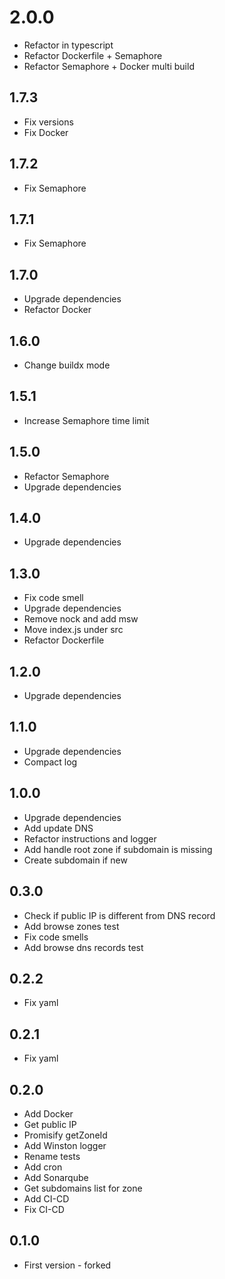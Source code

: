 # 2.0.0
+ Refactor in typescript
+ Refactor Dockerfile + Semaphore
+ Refactor Semaphore + Docker multi build

## 1.7.3
+ Fix versions
+ Fix Docker

## 1.7.2
+ Fix Semaphore

## 1.7.1
+ Fix Semaphore

## 1.7.0
+ Upgrade dependencies
+ Refactor Docker

## 1.6.0
+ Change buildx mode

## 1.5.1
+ Increase Semaphore time limit

## 1.5.0
+ Refactor Semaphore
+ Upgrade dependencies

## 1.4.0
+ Upgrade dependencies

## 1.3.0
+ Fix code smell
+ Upgrade dependencies
+ Remove nock and add msw
+ Move index.js under src
+ Refactor Dockerfile

## 1.2.0
+ Upgrade dependencies

## 1.1.0
+ Upgrade dependencies
+ Compact log

## 1.0.0
+ Upgrade dependencies
+ Add update DNS
+ Refactor instructions and logger
+ Add handle root zone if subdomain is missing
+ Create subdomain if new

## 0.3.0
+ Check if public IP is different from DNS record
+ Add browse zones test
+ Fix code smells
+ Add browse dns records test

## 0.2.2
+ Fix yaml

## 0.2.1
+ Fix yaml

## 0.2.0
+ Add Docker
+ Get public IP
+ Promisify getZoneId
+ Add Winston logger
+ Rename tests
+ Add cron
+ Add Sonarqube
+ Get subdomains list for zone
+ Add CI-CD
+ Fix CI-CD

## 0.1.0
+ First version - forked